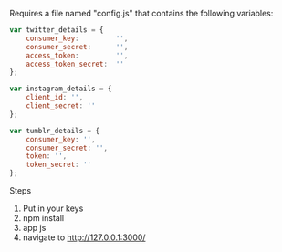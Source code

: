 Requires a file named "config.js" that contains the following variables:

```javascript
var twitter_details = {
    consumer_key:         '',
    consumer_secret:      '',
    access_token:         '',
    access_token_secret:  ''
};

var instagram_details = { 
    client_id: '',
    client_secret: '' 
};

var tumblr_details = {
    consumer_key: '',
    consumer_secret: '',
    token: '',
    token_secret: ''
};
```

Steps
1. Put in your keys
2. npm install
3. app js
4. navigate to http://127.0.0.1:3000/
